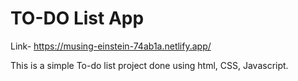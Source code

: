 # TO-DO List App

Link- https://musing-einstein-74ab1a.netlify.app/

This is a simple To-do list project done using html, CSS, Javascript.
